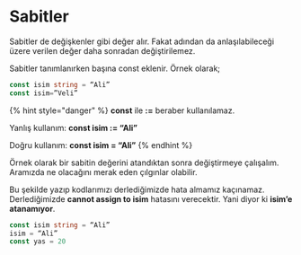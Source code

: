 # Sabitler

Sabitler de değişkenler gibi değer alır. Fakat adından da anlaşılabileceği üzere verilen değer daha sonradan değiştirilemez.

Sabitler tanımlanırken başına const eklenir. Örnek olarak;

```go
const isim string = “Ali”
const isim=”Veli”
```

{% hint style="danger" %}
**const** ile **:=** beraber kullanılamaz.

Yanlış kullanım: **const isim := “Ali”**

Doğru kullanım: **const isim = “Ali”**
{% endhint %}

Örnek olarak bir sabitin değerini atandıktan sonra değiştirmeye çalışalım. Aramızda ne olacağını merak eden çılgınlar olabilir.

Bu şekilde yazıp kodlarımızı derlediğimizde hata almamız kaçınamaz. Derlediğimizde **cannot assign to isim** hatasını verecektir. Yani diyor ki **isim’e atanamıyor**.

```go
const isim string = “Ali”
isim = “Ali”
const yas = 20
```
